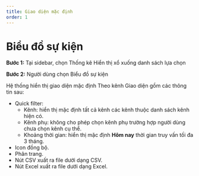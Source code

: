 ```yaml
---
title: Giao diện mặc định
order: 1
---
```

# Biểu đồ sự kiện
**Bước 1:** Tại sidebar, chọn Thống kê
Hiển thị xổ xuống danh sách lựa chọn

**Bước 2:** Người dùng chọn Biểu đồ sự kiện

Hệ thống hiển thị giao diện mặc định Theo kênh
Giao diện gồm các thông tin sau:
* Quick filter: 
    * Kênh: hiển thị mặc định tất cả kênh các kênh thuộc danh sách kênh hiện có.
    * Kênh phụ: không cho phép chọn kênh phụ trường hợp người dùng chưa chọn kênh cụ thể.
    * Khoảng thời gian: hiển thị mặc định **Hôm nay** thời gian truy vấn tối đa 3 tháng.
* Icon đồng bộ.
* Phân trang.
* Nút CSV xuất ra file dưới dạng CSV.
* Nút Excel xuất ra file dưới dạng Excel.
